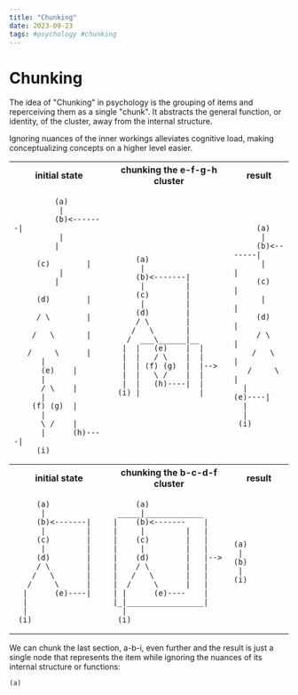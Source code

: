 ```yaml
---
title: "Chunking"
date: 2023-09-23
tags: #psychology #chunking
---
```


# Chunking

<!-- Does thought need to be represented as a formal system for the idea of chunking to be valid? -->

The idea of "Chunking" in psychology is the grouping of items and reperceiving them as a single "chunk". It abstracts the general function, or identity, of the cluster, away from the internal structure.

Ignoring nuances of the inner workings alleviates cognitive load, making conceptualizing concepts on a higher level easier.

<table>
<tr>
<th>initial state</th>
<th>chunking the e-f-g-h cluster</th>
<th>result</th>
</tr>
<tr>
<td>

```  
         (a)  
          |  
         (b)<-------|  
          |         |  
         (c)        |  
          |         |  
         (d)        |  
         / \        |  
        /   \       |  
       /     \      |  
      |      (e)    |  
      |      / \    |  
      |    (f) (g)  |  
      |      \ /    |  
      |      (h)----|  
     (i)  
```  

</td>
<td>

```
     (a)
      |
     (b)<-------|
      |         |
     (c)        |
      |         |
     (d)        |
     / \        |
    /   \       |
   /  ___\______|__
  |  |   (e)    |  |
  |  |   / \    |  |
  |  | (f) (g)  |  |-->
  |  |   \ /    |  |
  |  |   (h)----|  |
 (i) |_____________|
```

</td>
<td>

```
     (a)
      |
     (b)<-------|
      |         |
     (c)        |
      |         |
     (d)        |
     / \        |
    /   \       |
   /     \      |
  |      (e)----|
  |
  |
 (i)  
```

</td>
</tr>
<tr>
<th>initial state</th>
<th>chunking the b-c-d-f cluster</th>
<th>result</th>
</tr>
<tr>
<td>

```
     (a)
      |
     (b)<-------|
      |         |
     (c)        |
      |         |
     (d)        |
     / \        |
    /   \       |
   /     \      |
  |      (e)----|
  |
  |
 (i)  
```

</td>
<td>

```
     (a)
 _____|_____________
|    (b)<-------    |
|     |         |   |
|    (c)        |   |
|     |         |   |
|    (d)        |   |-->
|    / \        |   |
|   /   \       |   |
|  /     \      |   |
| |      (e)----    |
|_|_________________|
  |
 (i)  
```

</td>
<td>

```
(a)
 |
(b)
 |
(i) 
```

</td>
</tr>
</table>

We can chunk the last section, a-b-i, even further and the result is just a single node that represents the item while ignoring the nuances of its internal structure or functions:

```
(a)
```

<!-- this looks like shit. maybe look into uploading some actual images...
pg. 288 for ref -->
